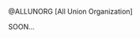 
@ALLUNORG [All Union Organization]

SOON...

<!--
- 👋 Hi, I’m @ALLUNORG [All Union Organization]
- 👀 I’m interested in ...
- 🌱 I’m currently learning ...
- 💞️ I’m looking to collaborate on ...
- 📫 How to reach me ...
-->

<!---
ALLUNORG/ALLUNORG is a ✨ special ✨ repository because its `README.md` (this file) appears on your GitHub profile.
You can click the Preview link to take a look at your changes.
--->
